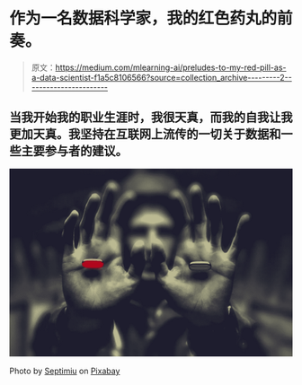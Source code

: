 # 作为一名数据科学家，我的红色药丸的前奏。

> 原文：<https://medium.com/mlearning-ai/preludes-to-my-red-pill-as-a-data-scientist-f1a5c8106566?source=collection_archive---------2----------------------->

## 当我开始我的职业生涯时，我很天真，而我的自我让我更加天真。我坚持在互联网上流传的一切关于数据和一些主要参与者的建议。

![](img/5263101261427ba50d91ee8925955a34.png)

Photo by [Septimiu](https://pixabay.com/fr/users/septimiu-3938551/) on [Pixabay](https://pixabay.com/fr/photos/bureau-gens-humain-main-homme-3170198/)